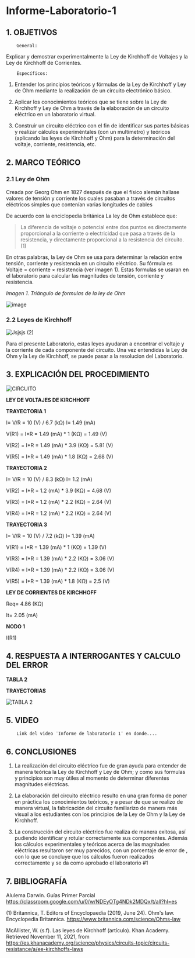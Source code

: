 # Informe-Laboratorio-1

## 1. OBJETIVOS
 
        General: 

Explicar y demostrar experimentalmente la Ley de Kirchhoff de Voltajes y la Ley de Kirchhoff de Corrientes.

        Específicos: 
 
1. Entender los principios teóricos y fórmulas de la Ley de Kirchhoff y Ley de Ohm mediante la realización de un circuito electrónico básico. 
        
2. Aplicar los conocimientos teóricos que se tiene sobre la Ley de Kirchhoff y Ley de Ohm a través de la elaboración de un circuito eléctrico en un laboratorio virtual. 
        
3. Construir un circuito eléctrico con el fin de identificar sus partes básicas y realizar cálculos experiméntales (con un multímetro) y teóricos (aplicando las leyes de Kirchhoff y Ohm) para la determinación del voltaje, corriente, resistencia, etc.
        

## 2. MARCO TEÓRICO

### 2.1 Ley de Ohm

Creada por Georg Ohm en 1827 después de que el físico alemán hallase valores de tensión y corriente los cuales pasaban a través de circuitos eléctricos simples que contenían varias longitudes de cables

De acuerdo con la enciclopedia británica La ley de Ohm establece que:
> La diferencia de voltaje o potencial entre dos puntos es directamente proporcional a la corriente o electricidad que pasa a través de la resistencia, y directamente proporcional a la resistencia del circuito.(1)

En otras palabras, la Ley de Ohm se usa para determinar la relación entre tensión, corriente y resistencia en un circuito eléctrico. Su fórmula es Voltaje = corriente × resistencia (ver imagen 1). Estas formulas se usaran en el laboratorio para calcular las magnitudes de tensión, corriente y resistencia.
 
 
*Imagen 1. Triángulo de formulas de la ley de Ohm*

![image](https://user-images.githubusercontent.com/93396250/141391326-0225e511-d6b6-4d93-97f2-65964ff9fa63.png)

### 2.2 Leyes de Kirchhoff 

![Jsjsjs (2)](https://user-images.githubusercontent.com/93396250/141391389-4092b3c1-528b-451f-9aae-1e126b72cf57.png)

Para el presente Laboratorio, estas leyes ayudaran a encontrar el voltaje y la corriente de cada componente del circuito.  Una vez entendidas la Ley de Ohm y la Ley de Kirchhoff, se puede pasar a la resolucion del Laboratorio.

## 3. EXPLICACIÓN DEL PROCEDIMIENTO

![CIRCUITO](https://user-images.githubusercontent.com/93826527/141395767-d336eb07-8bbf-4ad2-b784-94f85b772f0b.jpg)

**LEY DE VOLTAJES DE KIRCHHOFF**

**TRAYECTORIA 1**

I= V/R = 10 (V) / 6.7 (kΩ)         I= 1.49 (mA)

V(R1) = I*R = 1.49 (mA) * 1 (KΩ) = 1.49 (V)

V(R2) = I*R = 1.49 (mA) * 3.9 (KΩ) = 5.81 (V)

V(R5) = I*R = 1.49 (mA) * 1.8 (KΩ) = 2.68 (V)

**TRAYECTORIA 2**

I= V/R = 10 (V) / 8.3 (kΩ)         I= 1.2 (mA)

V(R2) = I*R = 1.2 (mA) * 3.9 (KΩ) = 4.68 (V)

V(R3) = I*R = 1.2 (mA) * 2.2 (KΩ) = 2.64 (V)

V(R4) = I*R = 1.2 (mA) * 2.2 (KΩ) = 2.64 (V)

**TRAYECTORIA 3**

I= V/R = 10 (V) / 7.2 (kΩ)         I= 1.39 (mA)

V(R1) = I*R = 1.39 (mA) * 1 (KΩ) = 1.39 (V)

V(R3) = I*R = 1.39 (mA) * 2.2 (KΩ) = 3.06 (V)

V(R4) = I*R = 1.39 (mA) * 2.2 (KΩ) = 3.06 (V)

V(R5) = I*R = 1.39 (mA) * 1.8 (KΩ) = 2.5 (V)

**LEY DE CORRIENTES DE KIRCHHOFF**

Req= 4.86 (KΩ)

It= 2.05 (mA)

**NODO 1**

I(R1)



## 4. RESPUESTA A INTERROGANTES Y CALCULO DEL ERROR

**TABLA 2**

**TRAYECTORIAS**

![TABLA 2](https://user-images.githubusercontent.com/93826527/141403418-197bbc5b-27ef-48ae-b9a1-142786692445.png)

## 5. VIDEO

        Link del video ¨Informe de laboratorio 1¨ en donde....

## 6. CONCLUSIONES

   1. La realización del circuito eléctrico fue de gran ayuda para entender de manera teórica la Ley de Kirchhoff y Ley de Ohm; y como sus formulas y principios son muy útiles al momento de determinar diferentes magnitudes eléctricas.
        
   2. La elaboración del circuito eléctrico resulto en una gran forma de poner en práctica los conocimientos teóricos, y a pesar de que se realizo de manera virtual, la fabricación del circuito familiarizo de manera más visual a los estudiantes con los principios de la Ley de Ohm y la Ley de Kirchhoff. 
        
   3. La construcción del circuito eléctrico fue realiza de manera exitosa, así pudiendo identificar y rotular correctamente sus componentes. Además los cálculos experimentales y teóricos acerca de las magnitudes eléctricas resultaron ser muy parecidos, con un porcentaje de error de , con lo que se concluye que los cálculos fueron realizados correctamente y se da como aprobado el laboratorio #1
        


## 7. BIBLIOGRAFÍA

Alulema Darwin. Guías Primer Parcial https://classroom.google.com/u/0/w/NDEyOTg4NDk2MDQx/t/all?hl=es

(1) Britannica, T. Editors of Encyclopaedia (2019, June 24). Ohm's law. Encyclopedia Britannica. https://www.britannica.com/science/Ohms-law

McAllister, W. (s.f). Las leyes de Kirchhoff (artículo). Khan Academy. Retrieved November 11, 2021, from https://es.khanacademy.org/science/physics/circuits-topic/circuits-resistance/a/ee-kirchhoffs-laws
